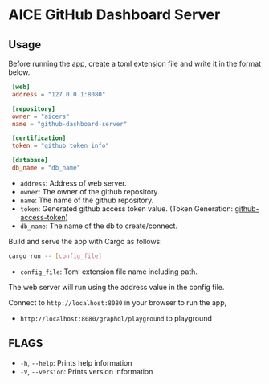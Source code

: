 # AICE GitHub Dashboard Server

## Usage

Before running the app, create a toml extension file and write it in the format below.

```toml
 [web]
 address = "127.0.0.1:8080"

 [repository]
 owner = "aicers"
 name = "github-dashboard-server"

 [certification]
 token = "github_token_info"

 [database]
 db_name = "db_name"
```

* `address`: Address of web server.
* `owner`: The owner of the github repository.
* `name`: The name of the github repository.
* `token`: Generated github access token value. (Token Generation: [github-access-token](https://docs.github.com/en/authentication/keeping-your-account-and-data-secure/creating-a-personal-access-token#creating-a-token))
* `db_name`: The name of the db to create/connect.

Build and serve the app with Cargo as follows:

```sh
cargo run -- [config_file]
```

* `config_file`: Toml extension file name including path.

The web server will run using the address value in the config file.

Connect to `http://localhost:8080` in your browser to run the app,

* `http://localhost:8080/graphql/playground` to playground

## FLAGS

* `-h`, `--help`: Prints help information
* `-V`, `--version`: Prints version information
